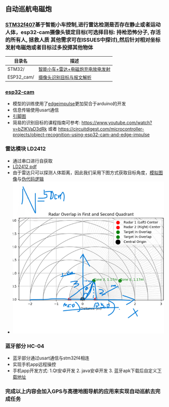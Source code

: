 ## 自动巡航电磁炮

### [STM32f407](./img/STM32F407ZGT6.pdf)基于智能小车控制,进行雷达检测是否存在静止或者运动人体，esp32-cam摄像头锁定目标(可选择目标: 持枪恐怖分子, 存活的所有人, 拯救人质 其他需求可在ISSUES中探讨),然后针对相对坐标发射电磁炮或者目标过多投掷其他物体


| 目录名                 | 描述                     |
|-----------------------|--------------------------|
| STM32/| [智能小车+雷达+电磁炮充电放电发射](./STM32/readme.md)|
| ESP32_cam/| [摄像头识别目标与报文解析](./ESP32_cam/guide.md)|


### [esp32-cam](https://lastminuteengineers.com/getting-started-with-esp32-cam/)
- 模型的训练使用了[edgeimpulse](https://studio.edgeimpulse.com/studio/517258/acquisition/training?page=1)更加契合于arduino的开发
- 信息传输使用usart通信
- [引脚图](./img/ESP32S3_Pinout.png)
- 简易的识别目标的课程指南可参考: https://www.youtube.com/watch?v=bZIKVaD3dRk 或者 https://circuitdigest.com/microcontroller-projects/object-recognition-using-esp32-cam-and-edge-impulse

### 雷达模块 LD2412
- 通过串口进行自获取
- [LD2412 pdf](./img/LD2412.pdf)
- 由于雷达只可以探测人体距离，因此我们采用下图方式获取目标角度，[模拟图像](./ESP32_cam/radar.py)与[伪代码逻辑](./ESP32_cam/get_angle_for_servo.py)
- ![picture](./img/radar_get_angle.png)

### 蓝牙部分 HC-04
- 蓝牙部分通过usart通信与stm32f4相连
- 实现手机app远程操控
- 手机app开发方式:  1.Qt安卓开发  2. java安卓开发   3. 蓝牙apk下载后自定义[下载地址](https://doc.itprojects.cn/0015-zhishi.89c51/download/lanyatiaoshiqi.apk)



### 完成以上内容会加入GPS与高德地图导航的应用来实现自动巡航去完成任务